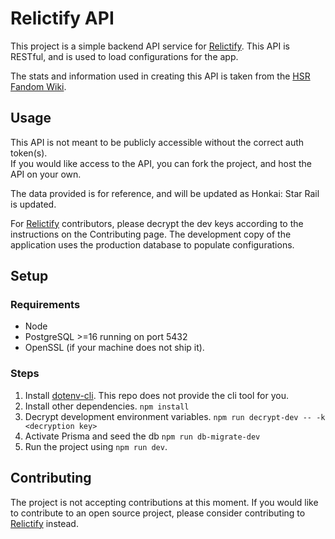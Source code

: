 # Relictify API

This project is a simple backend API service for [Relictify](https://github.com/NekoDrone/Relictify).
This API is RESTful, and is used to load configurations for the app.

The stats and information used in creating this API is taken from the [HSR Fandom Wiki](https://honkai-star-rail.fandom.com/).

## Usage

This API is not meant to be publicly accessible without the correct auth token(s).\
If you would like access to the API, you can fork the project, and host the API on your own.

The data provided is for reference, and will be updated as Honkai: Star Rail is updated.

For [Relictify](https://github.com/NekoDrone/relictify-app) contributors, please decrypt the dev keys according to the instructions on the Contributing page. The development copy of the application uses the production database to populate configurations.

## Setup

### Requirements

- Node
- PostgreSQL >=16 running on port 5432
- OpenSSL (if your machine does not ship it).

### Steps

1. Install [dotenv-cli](https://www.npmjs.com/package/dotenv-cli). This repo does not provide the cli tool for you.
2. Install other dependencies. `npm install`
3. Decrypt development environment variables. `npm run decrypt-dev -- -k <decryption key>`
4. Activate Prisma and seed the db `npm run db-migrate-dev`
5. Run the project using `npm run dev`.

## Contributing

The project is not accepting contributions at this moment. If you would like to contribute to an open source project, please consider contributing to [Relictify](https://github.com/NekoDrone/Relictify) instead.